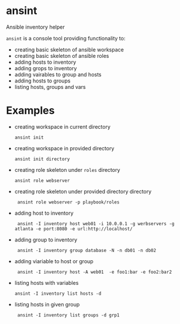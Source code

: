 # ansint
Ansible inventory helper

``ansint`` is a console tool providing functionality to:
- creating basic skeleton of ansible workspace
- creating basic skeleton of ansible roles
- adding hosts to inventory
- adding grops to inventory
- adding vairables to group and hosts
- adding hosts to groups
- listing hosts, groups and vars

# Examples
- creating workspace in current directory 

  ```ansint init```
- creating workspace in provided directory

  ``` ansint init directory ```
- creating role skeleton under ```roles``` directory

   ``` ansint role webserver ```
- creating role skeleton under provided directory directory

   ``` ansint role webserver -p playbook/roles```
- adding host to inventory

   ``` ansint -I inventory host web01 -i 10.0.0.1 -g werbservers -g atlanta -e port:8080 -e url:http://localhost/```
- adding group to inventory

   ``` ansint -I inventory group database -N -n db01 -n db02```

- adding viariable to host or group

   ``` ansint -I inventory host -A web01  -e foo1:bar -e foo2:bar2```

- listing hosts with variables

   ``` ansint -I inventory list hosts -d ```

- listing hosts in given group

   ``` ansint -I inventory list groups -d grp1```
